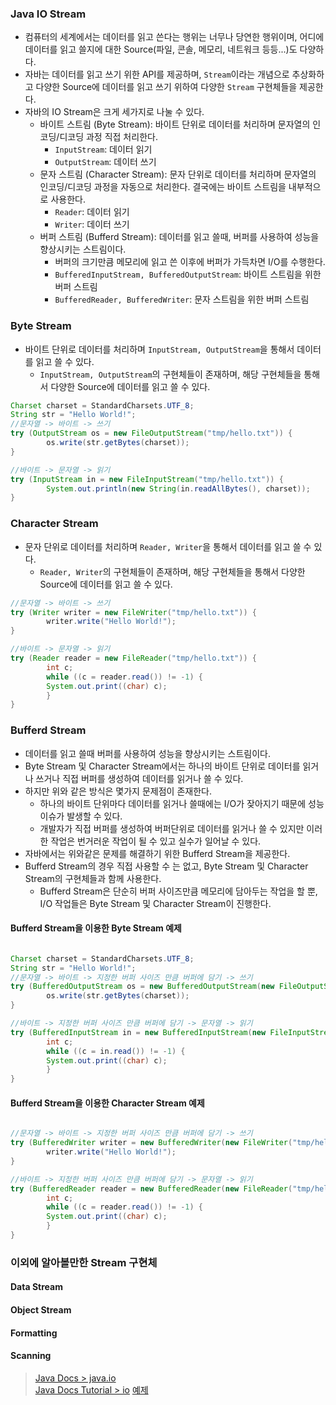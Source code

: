 ### Java IO Stream

- 컴퓨터의 세계에서는 데이터를 읽고 쓴다는 행위는 너무나 당연한 행위이며, 어디에 데이터를 읽고 쓸지에 대한 Source(파일, 콘솔, 메모리, 네트워크 등등...)도 다양하다.
- 자바는 데이터를 읽고 쓰기 위한 API를 제공하며, `Stream`이라는 개념으로 추상화하고 다양한 Source에 데이터를 읽고 쓰기 위하여 다양한 `Stream` 구현체들을 제공한다.
- 자바의 IO Stream은 크게 세가지로 나눌 수 있다.
    - 바이트 스트림 (Byte Stream): 바이트 단위로 데이터를 처리하며 문자열의 인코딩/디코딩 과정 직접 처리한다.
        - `InputStream`: 데이터 읽기
        - `OutputStream`: 데이터 쓰기
    - 문자 스트림 (Character Stream): 문자 단위로 데이터를 처리하며 문자열의 인코딩/디코딩 과정을 자동으로 처리한다. 결국에는 바이트 스트림을 내부적으로 사용한다.
        - `Reader`: 데이터 읽기
        - `Writer`: 데이터 쓰기
    - 버퍼 스트림 (Bufferd Stream): 데이터를 읽고 쓸때, 버퍼를 사용하여 성능을 향상시키는 스트림이다.
        - 버퍼의 크기만큼 메모리에 읽고 쓴 이후에 버퍼가 가득차면 I/O를 수행한다.
        - `BufferedInputStream, BufferedOutputStream`: 바이트 스트림을 위한 버퍼 스트림
        - `BufferedReader, BufferedWriter`: 문자 스트림을 위한 버퍼 스트림

### Byte Stream

- 바이트 단위로 데이터를 처리하며 `InputStream, OutputStream`을 통해서 데이터를 읽고 쓸 수 있다.
    - `InputStream, OutputStream`의 구현체들이 존재하며, 해당 구현체들을 통해서 다양한 Source에 데이터를 읽고 쓸 수 있다.

```java
Charset charset = StandardCharsets.UTF_8;
String str = "Hello World!";
//문자열 -> 바이트 -> 쓰기
try (OutputStream os = new FileOutputStream("tmp/hello.txt")) {
        os.write(str.getBytes(charset));
}

//바이트 -> 문자열 -> 읽기
try (InputStream in = new FileInputStream("tmp/hello.txt")) {
        System.out.println(new String(in.readAllBytes(), charset));
}
```

### Character Stream
- 문자 단위로 데이터를 처리하며 `Reader, Writer`을 통해서 데이터를 읽고 쓸 수 있다.
    - `Reader, Writer`의 구현체들이 존재하며, 해당 구현체들을 통해서 다양한 Source에 데이터를 읽고 쓸 수 있다.
 
```java
//문자열 -> 바이트 -> 쓰기
try (Writer writer = new FileWriter("tmp/hello.txt")) {
        writer.write("Hello World!");
}

//바이트 -> 문자열 -> 읽기
try (Reader reader = new FileReader("tmp/hello.txt")) {
        int c;
        while ((c = reader.read()) != -1) {
        System.out.print((char) c);
        }
}
```

### Bufferd Stream
- 데이터를 읽고 쓸때 버퍼를 사용하여 성능을 향상시키는 스트림이다.
- Byte Stream 및 Character Stream에서는 하나의 바이트 단위로 데이터를 읽거나 쓰거나 직접 버퍼를 생성하여 데이터를 읽거나 쓸 수 있다.
- 하지만 위와 같은 방식은 몇가지 문제점이 존재한다.
  - 하나의 바이트 단위마다 데이터를 읽거나 쓸때에는 I/O가 잦아지기 때문에 성능 이슈가 발생할 수 있다.
  - 개발자가 직접 버퍼를 생성하여 버퍼단위로 데이터를 읽거나 쓸 수 있지만 이러한 작업은 번거러운 작업이 될 수 있고 실수가 일어날 수 있다.
- 자바에서는 위와같은 문제를 해결하기 위한 Bufferd Stream을 제공한다.
- Bufferd Stream의 경우 직접 사용할 수 는 없고, Byte Stream 및 Character Stream의 구현체들과 함께 사용한다.
  - Bufferd Stream은 단순히 버퍼 사이즈만큼 메모리에 담아두는 작업을 할 뿐, I/O 작업들은 Byte Stream 및 Character Stream이 진행한다.

#### Bufferd Stream을 이용한 Byte Stream 예제
```java

Charset charset = StandardCharsets.UTF_8;
String str = "Hello World!";
//문자열 -> 바이트 -> 지정한 버퍼 사이즈 만큼 버퍼에 담기 -> 쓰기
try (BufferedOutputStream os = new BufferedOutputStream(new FileOutputStream("tmp/hello.txt"), DEFAULT_MAX_BUFFER_SIZE)) {
        os.write(str.getBytes(charset));
}

//바이트 -> 지정한 버퍼 사이즈 만큼 버퍼에 담기 -> 문자열 -> 읽기
try (BufferedInputStream in = new BufferedInputStream(new FileInputStream("tmp/hello.txt"), DEFAULT_MAX_BUFFER_SIZE)) {
        int c;
        while ((c = in.read()) != -1) {
        System.out.print((char) c);
        }
}

```

#### Bufferd Stream을 이용한 Character Stream 예제
```java

//문자열 -> 바이트 -> 지정한 버퍼 사이즈 만큼 버퍼에 담기 -> 쓰기
try (BufferedWriter writer = new BufferedWriter(new FileWriter("tmp/hello.txt"), DEFAULT_MAX_BUFFER_SIZE)) {
        writer.write("Hello World!");
}

//바이트 -> 지정한 버퍼 사이즈 만큼 버퍼에 담기 -> 문자열 -> 읽기
try (BufferedReader reader = new BufferedReader(new FileReader("tmp/hello.txt"), DEFAULT_MAX_BUFFER_SIZE)) {
        int c;
        while ((c = reader.read()) != -1) {
        System.out.print((char) c);
        }
}
```

### 이외에 알아볼만한 Stream 구현체


#### Data Stream
#### Object Stream
#### Formatting
#### Scanning


> [Java Docs > java.io](https://docs.oracle.com/en/java/javase/21/docs/api/java.base/java/io/package-summary.html) <br/>
> [Java Docs Tutorial > io](https://docs.oracle.com/javase/tutorial/essential/io/index.html)
> [예제](../src/main/java/org/example/io/iostream)